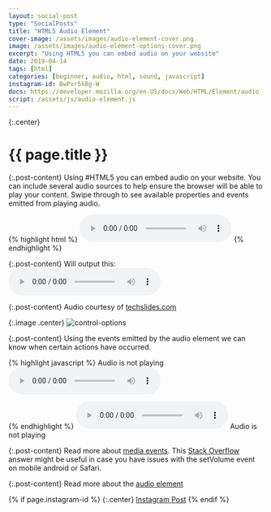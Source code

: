 ```yaml
---
layout: social-post
type: "SocialPosts"
title: "HTML5 Audio Element"
cover-image: /assets/images/audio-element-cover.png
image: /assets/images/audio-element-options-cover.png
excerpt: "Using HTML5 you can embed audio on your website"
date: 2019-04-14
tags: [html]
categories: [beginner, audio, html, sound, javascript]
instagram-id: BwPxr5kBg-W
docs: https://developer.mozilla.org/en-US/docs/Web/HTML/Element/audio
script: /assets/js/audio-element.js
---
```

{:.center}
# {{ page.title }}

{:.post-content}
Using #HTML5 you can embed audio on your website. You can include several audio sources to help ensure the browser will be able to play your content. Swipe through to see available properties and events emitted from playing audio.

{% highlight html %}
<audio controls>
  <source src="sample.mp3" type="audio/mpeg">
  <source src="sample.ogg" type="audio/ogg">
</audio>
{% endhighlight %}

{:.post-content}
Will output this:
<audio controls>
  <source src="/assets/audio/sample.mp3" type="audio/mpeg">
  <source src="/assets/audio/sample.ogg" type="audio/ogg">
</audio>

{:.post-content}
Audio courtesy of <a href="http://techslides.com/sample-files-for-development" target="_blank">techslides.com</a>

{:.image .center}
![control-options]({{page.image}})

{:.post-content}
Using the events emitted by the audio element we can know when certain actions
have occurred.

{% highlight javascript %}
<span class="js-status">Audio is not playing</span>
<audio controls id="js-audio">
  <source src="sample.mp3" type="audio/mpeg">
  <source src="sample.ogg" type="audio/ogg">
</audio>
<script>
const audioEl = document.getElementById('js-audio');
const status = document.querySelector('.js-status');
const PLAYING = 'Audio is playing';
const NOT_PLAYING = 'Audio is not playing';

audioEl.addEventListener('play', (event) => {
    status.innerHTML = PLAYING;
});
audioEl.addEventListener('pause', (event) => {
    status.innerHTML = NOT_PLAYING;
});
audioEl.addEventListener('ended', (event) => {
    status.innerHTML = NOT_PLAYING;
});
</script>
{% endhighlight %}
<audio controls id="js-audio">
  <source src="/assets/audio/sample.mp3" type="audio/mpeg">
  <source src="/assets/audio/sample.ogg" type="audio/ogg">
</audio>
<span class="js-status">Audio is not playing</span>

{:.post-content}
Read more about <a href="https://developer.mozilla.org/en-US/docs/Web/Guide/Events/Media_events" target="_blank">media events</a>.
This <a href="https://stackoverflow.com/questions/9752983/setvolume-for-html5-audio-doesnt-work-on-mobile-android-or-safari-any-workaro" target="_blank">Stack Overflow</a>
answer might be useful in case you have issues with the setVolume event on mobile
android or Safari.

{:.post-content}
Read more about the <a href="{{page.docs}}" target="_blank">audio element</a>

{% if page.instagram-id %}
{:.center}
<a class="insta-link" href="https://www.instagram.com/p/{{page.instagram-id}}" target="_blank">Instagram Post</a>
{% endif %}
